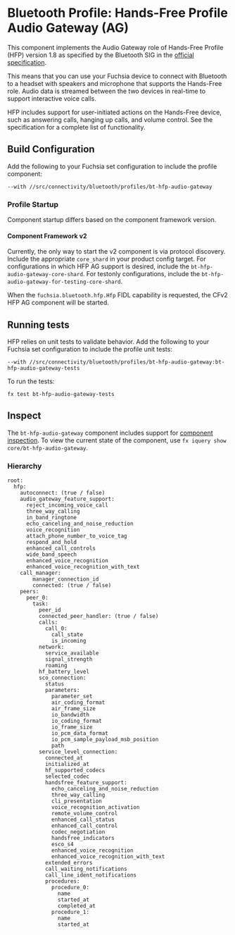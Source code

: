# Bluetooth Profile: Hands-Free Profile Audio Gateway (AG)

This component implements the Audio Gateway role of Hands-Free Profile (HFP) version 1.8 as
specified by the Bluetooth SIG in the
[official specification](https://www.bluetooth.org/DocMan/handlers/DownloadDoc.ashx?doc_id=489628).

This means that you can use your Fuchsia device to connect with Bluetooth to a headset with speakers
and microphone that supports the Hands-Free role. Audio data is streamed between the two devices
in real-time to support interactive voice calls.

HFP includes support for user-initiated actions on the Hands-Free device, such as answering calls,
hanging up calls, and volume control. See the specification for a complete list of functionality.

## Build Configuration

Add the following to your Fuchsia set configuration to include the profile component:

`--with //src/connectivity/bluetooth/profiles/bt-hfp-audio-gateway`

### Profile Startup

Component startup differs based on the component framework version.

#### Component Framework v2

Currently, the only way to start the v2 component is via protocol discovery. Include the appropriate
`core_shard` in your product config target. For configurations in which HFP AG support is desired,
include the `bt-hfp-audio-gateway-core-shard`. For testonly configurations, include the
`bt-hfp-audio-gateway-for-testing-core-shard`.

When the `fuchsia.bluetooth.hfp.Hfp` FIDL capability is requested, the CFv2 HFP AG component will be
started.

## Running tests

HFP relies on unit tests to validate behavior. Add the following to your Fuchsia set configuration
to include the profile unit tests:

`--with //src/connectivity/bluetooth/profiles/bt-hfp-audio-gateway:bt-hfp-audio-gateway-tests`

To run the tests:

```
fx test bt-hfp-audio-gateway-tests
```

## Inspect

The `bt-hfp-audio-gateway` component includes support for
[component inspection](https://fuchsia.dev/fuchsia-src/development/diagnostics/inspect). To view
the current state of the component, use `fx iquery show core/bt-hfp-audio-gateway`.

### Hierarchy

```
root:
  hfp:
    autoconnect: (true / false)
    audio_gateway_feature_support:
      reject_incoming_voice_call
      three_way_calling
      in_band_ringtone
      echo_canceling_and_noise_reduction
      voice_recognition
      attach_phone_number_to_voice_tag
      respond_and_hold
      enhanced_call_controls
      wide_band_speech
      enhanced_voice_recognition
      enhanced_voice_recognition_with_text
    call_manager:
        manager_connection_id
        connected: (true / false)
    peers:
      peer_0:
        task:
          peer_id
          connected_peer_handler: (true / false)
          calls:
            call_0:
              call_state
              is_incoming
          network:
            service_available
            signal_strength
            roaming
          hf_battery_level
          sco_connection:
            status
            parameters:
              parameter_set
              air_coding_format
              air_frame_size
              io_bandwidth
              io_coding_format
              io_frame_size
              io_pcm_data_format
              io_pcm_sample_payload_msb_position
              path
          service_level_connection:
            connected_at
            initialized_at
            hf_supported_codecs
            selected_codec
            handsfree_feature_support:
              echo_canceling_and_noise_reduction
              three_way_calling
              cli_presentation
              voice_recognition_activation
              remote_volume_control
              enhanced_call_status
              enhanced_call_control
              codec_negotiation
              handsfree_indicators
              esco_s4
              enhanced_voice_recognition
              enhanced_voice_recognition_with_text
            extended_errors
            call_waiting_notifications
            call_line_ident_notifications
            procedures:
              procedure_0:
                name
                started_at
                completed_at
              procedure_1:
                name
                started_at

```
